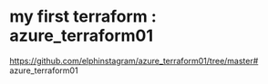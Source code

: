 # my first terraform : azure_terraform01
https://github.com/elphinstagram/azure_terraform01/tree/master# azure_terraform01
